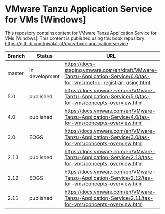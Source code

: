 #  VMware Tanzu Application Service for VMs [Windows]

This repository contains content for VMware Tanzu Application Service for VMs [Windows]. This content is published using this book repository: https://github.com/pivotal-cf/docs-book-application-service

| Branch | Status         | URL |
|--------|----------------|-----|
| master | in development | https://docs-staging.vmware.com/en/draft/VMware-Tanzu-Application-Service/6.0/tas-for-vms/metric-registrar-using.html |
| 5.0    | published      | https://docs.vmware.com/en/VMware-Tanzu-Application-Service/5.0/tas-for-vms/concepts-overview.html  |
| 4.0    | published      | https://docs.vmware.com/en/VMware-Tanzu-Application-Service/4.0/tas-for-vms/concepts-overview.html  |
| 3.0    | EOGS           | https://docs.vmware.com/en/VMware-Tanzu-Application-Service/3.0/tas-for-vms/concepts-overview.html  |
| 2.13   | published      | https://docs.vmware.com/en/VMware-Tanzu-Application-Service/2.13/tas-for-vms/concepts-overview.html |
| 2.12   | EOGS           | https://docs.vmware.com/en/VMware-Tanzu-Application-Service/2.12/tas-for-vms/concepts-overview.html |
| 2.11   | published      | https://docs.vmware.com/en/VMware-Tanzu-Application-Service/2.11/tas-for-vms/concepts-overview.html |
